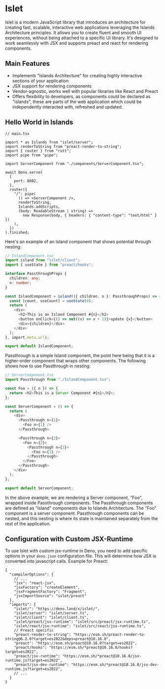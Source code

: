 # Islet

Islet is a modern JavaScript library that introduces an architecture for creating fast, scalable, interactive web applications leveraging the Islands Architecture principles. It allows you to create fluent and smooth UI experiences, without being attached to a specific UI library. It's designed to work seamlessly with JSX and supports preact and react for rendering components.

## Main Features

- Implements "Islands Architecture" for creating highly interactive sections of your application
- JSX support for rendering components
- Vendor-agnostic, works well with popular libraries like React and Preact
- Offers flexibility to developers, as components could be declared as "islands", these are parts of the web application which could be independently interacted with, refreshed and updated.

## Hello World in Islands

```tsx
// main.tsx

import * as Islands from "islet/server";
import renderToString from "preact-render-to-string";
import { router } from "rutt";
import pipe from "pipe";

import ServerComponent from "./components/ServerComponent.tsx";

await Deno.serve(
  {
    port: 8002,
  },
  router({
    "/": pipe(
      () => <ServerComponent />,
      renderToString,
      Islands.addScripts,
      (body: ReadableStream | string) =>
        new Response(body, { headers: { "content-type": "text/html" } })
    ),
  })
).finished;
```

Here's an example of an Island component that shows potential through nesting:

```typescript
// IslandComponent.tsx
import island from "islet/client";
import { useState } from "preact/hooks";

interface PassthroughProps {
  children: any;
  n: number;
}

const IslandComponent = island(({ children, n }: PassthroughProps) => {
  const [count, useCount] = useState(0);
  return (
    <div>
      <h2>This is an Island Component #{n}</h2>
      <button onClick={() => set((v) => v + 1)}>update {v}</button>
      <div>{children}</div>
    </div>
  );
}, import.meta.url);

export default IslandComponent;
```

Passthrough is a simple Island component, the point here being that it is a higher-order component that wraps other components. The following shows how to use Passthrough in nesting:

```typescript
// ServerComponent.tsx
import Passthrough from "./IslandComponent.tsx";

const Foo = ({ n }) => {
  return <h2>This is a Server Component #{n}</h2>;
};

const ServerComponent = () => {
  return (
    <div>
      <Passthrough n={1}>
        <Foo n={1} />
      </Passthrough>

      <Passthrough n={2}>
        <Foo n={2}>
          <Passthrough n={3}>
            <Foo n={3} />
          </Passthrough>
        </Foo>
      </Passthrough>
    </div>
  );
};

export default ServerComponent;
```

In the above example, we are rendering a Server component, "Foo", wrapped inside Passthrough components. The Passthrough components are defined as "Island" components due to Islands Architecture. The "Foo" component is a server component. Passthrough components can be nested, and this nesting is where its state is maintained separately from the rest of the application.

## Configuration with Custom JSX-Runtime

To use Islet with custom jsx-runtime in Deno, you need to add specific options in your `deno.json` configuration file. This will determine how JSX is converted into javascript calls. Example for Preact:

```jsonc
{
  "compilerOptions": {
    // ...
    "jsx": "react-jsx",
    "jsxFactory": "createElement",
    "jsxFragmentFactory": "Fragment",
    "jsxImportSource": "islet/preact"
  },
  "imports": {
    "islet/": "https://deno.land/x/islet/",
    "islet/server": "islet/server.ts",
    "islet/client": "islet/client.ts",
    "islet/preact/jsx-runtime": "islet/src/preact/jsx-runtime.ts",
    "islet/react/jsx-runtime": "islet/src/react/jsx-runtime.ts",
    // Preact specific
    "preact-render-to-string": "https://esm.sh/preact-render-to-string@6.2.0?target=es2022&deps=preact@10.16.0",
    "preact": "https://esm.sh/preact@10.16.0?target=es2022",
    "preact/hooks": "https://esm.sh/*preact@10.16.0/hooks?target=es2022",
    "preact/jsx-runtime": "https://esm.sh/*preact@10.16.0/jsx-runtime.js?target=es2022",
    "preact/jsx-dev-runtime": "https://esm.sh/*preact@10.16.0/jsx-dev-runtime.js?target=es2022",
    // ...
  }
}
```